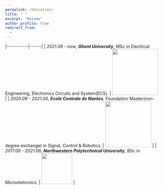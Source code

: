 ```yaml
---
permalink: /Education/
title: " "
excerpt: "Resume"
author_profile: true
redirect_from: 
  - 
---
```


|-----------|------|
| *2021.09 - now*, ***Ghent University***, MSc in Electrical Engineering, Electronics Circuits and System(ECS). | <img src="https://styleguide.ugent.be/files/uploads/logo_UGent_EN_RGB_2400_kleur_witbg.png" width="150"> |
| *2020.09 - 2021.06*, ***Ecole Centrale de Nantes***, Foundation Master(non-degree exchange) in Signal, Control & Robotics. | <img src="https://upload.wikimedia.org/wikipedia/fr/c/c0/Logo_ECN.svg" width="150"> |
| *2017.09 - 2021.06*, ***Northwestern Polytechnical University***, BSc in Microeletronics. | <img src="https://upload.wikimedia.org/wikipedia/zh/thumb/a/ac/Northwestern_Polytechnical_University_badge.svg/320px-Northwestern_Polytechnical_University_badge.svg.png?1679150883585" width="100"> |




<!-- 
<base target = "_parent" />
<embed src="../assets/Xiaoke_Wang_Resume.pdf" target="_blank" width="800px" height="2100px" /> -->

